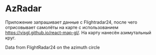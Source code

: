 # AzRadar
Приложение запрашивает данные с Flightradar24, после чего отрисовывает самолёты на карте с использованием https://visgl.github.io/react-map-gl/.
На карту нанесён азимутальный круг.

Data from FlightRadar24 on the azimuth circle
